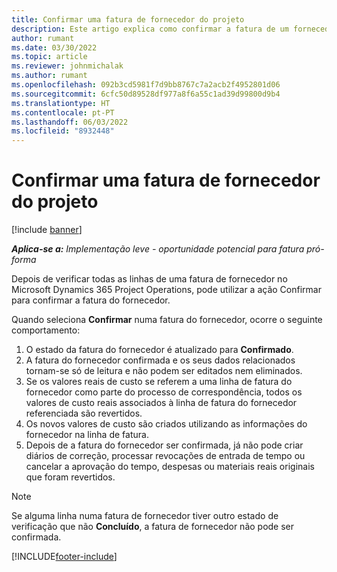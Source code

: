 ```yaml
---
title: Confirmar uma fatura de fornecedor do projeto
description: Este artigo explica como confirmar a fatura de um fornecedor do projeto no Microsoft Dynamics 365 Project Operations e o impacto financeiro da confirmação da fatura de um fornecedor do projeto.
author: rumant
ms.date: 03/30/2022
ms.topic: article
ms.reviewer: johnmichalak
ms.author: rumant
ms.openlocfilehash: 092b3cd5981f7d9bb8767c7a2acb2f4952801d06
ms.sourcegitcommit: 6cfc50d89528df977a8f6a55c1ad39d99800d9b4
ms.translationtype: HT
ms.contentlocale: pt-PT
ms.lasthandoff: 06/03/2022
ms.locfileid: "8932448"
---
```

# <a name="confirm-a-project-vendor-invoice"></a>Confirmar uma fatura de fornecedor do projeto

[!include [banner](../../includes/dataverse-preview.md)]

_**Aplica-se a:** Implementação leve - oportunidade potencial para fatura pró-forma_

Depois de verificar todas as linhas de uma fatura de fornecedor no Microsoft Dynamics 365 Project Operations, pode utilizar a ação Confirmar para confirmar a fatura do fornecedor.

Quando seleciona **Confirmar** numa fatura do fornecedor, ocorre o seguinte comportamento:

1. O estado da fatura do fornecedor é atualizado para **Confirmado**.
2. A fatura do fornecedor confirmada e os seus dados relacionados tornam-se só de leitura e não podem ser editados nem eliminados.
3. Se os valores reais de custo se referem a uma linha de fatura do fornecedor como parte do processo de correspondência, todos os valores de custo reais associados à linha de fatura do fornecedor referenciada são revertidos.
4. Os novos valores de custo são criados utilizando as informações do fornecedor na linha de fatura.
5. Depois de a fatura do fornecedor ser confirmada, já não pode criar diários de correção, processar revocações de entrada de tempo ou cancelar a aprovação do tempo, despesas ou materiais reais originais que foram revertidos.

> [!NOTE]
> Se alguma linha numa fatura de fornecedor tiver outro estado de verificação que não **Concluído**, a fatura de fornecedor não pode ser confirmada.

[!INCLUDE[footer-include](../../includes/footer-banner.md)]
